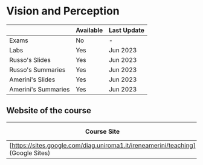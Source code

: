 # Vision and Perception

|   | Available | Last Update |
| ------------- | ------------- | ------------ |
| Exams | No | - |
| Labs  | Yes | Jun 2023 |
| Russo's Slides | Yes | Jun 2023 |
| Russo's Summaries | Yes | Jun 2023 |
| Amerini's Slides | Yes | Jun 2023 |
| Amerini's Summaries | Yes | Jun 2023 |

## Website of the course

|  Course Site | Last Update |
| ------------- | ------------- | 
| [https://sites.google.com/diag.uniroma1.it/ireneamerini/teaching] (Google Sites) | 2023 |